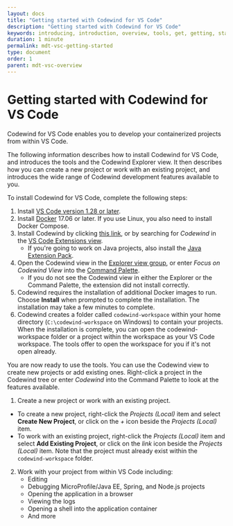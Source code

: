 ```yaml
---
layout: docs
title: "Getting started with Codewind for VS Code"
description: "Getting started with Codewind for VS Code"
keywords: introducing, introduction, overview, tools, get, getting, start, started, install, vscode, visual, studio, code, Codewind for VS Code getting started, VS Code Marketplace, VS Code Extensions view, VS Code workspace,installing Codewind for VS Code
duration: 1 minute
permalink: mdt-vsc-getting-started
type: document
order: 1
parent: mdt-vsc-overview
---
```


# Getting started with Codewind for VS Code

Codewind for VS Code enables you to develop your containerized projects from within VS Code.

The following information describes how to install Codewind for VS Code, and introduces the tools and the Codewind Explorer view. It then describes how you can create a new project or work with an existing project, and introduces the wide range of Codewind development features available to you.  

To install Codewind for VS Code, complete the following steps:

1. Install [VS Code version 1.28 or later](https://code.visualstudio.com/download).
2. Install [Docker](https://docs.docker.com/install/) 17.06 or later. If you use Linux, you also need to install Docker Compose.
3. Install Codewind by clicking [this link](vscode:extension/IBM.codewind), or by searching for *Codewind* in the [VS Code Extensions view](https://code.visualstudio.com/docs/editor/extension-gallery#_browse-for-extensions).
    - If you're going to work on Java projects, also install the [Java Extension Pack](https://marketplace.visualstudio.com/items?itemName=vscjava.vscode-java-pack).
4. Open the Codewind view in the [Explorer view group](https://code.visualstudio.com/docs/getstarted/userinterface), or enter *Focus on Codewind View* into the [Command Palette](https://code.visualstudio.com/docs/getstarted/userinterface#_command-palette).
    - If you do not see the Codewind view in either the Explorer or the Command Palette, the extension did not install correctly.
5. Codewind requires the installation of additional Docker images to run.  Choose **Install** when prompted to complete the installation.  The installation may take a few minutes to complete.
6. Codewind creates a folder called `codewind-workspace` within your home directory (`C:\codewind-workspace` on Windows) to contain your projects.  When the installation is complete, you can open the codewind-workspace folder or a project within the workspace as your VS Code workspace. The tools offer to open the workspace for you if it's not open already.

You are now ready to use the tools. You can use the Codewind view to create new projects or add existing ones.  Right-click a project in the Codewind tree or enter *Codewind* into the Command Palette to look at the features available.

1. Create a new project or work with an existing project.
  - To create a new project, right-click the *Projects (Local)* item and select **Create New Project**, or click on the *+* icon beside the *Projects (Local)* item.
  - To work with an existing project, right-click the *Projects (Local)* item and select **Add Existing Project**, or click on the *link* icon beside the *Projects (Local)* item.  Note that the project must already exist within the `codewind-workspace` folder.

2. Work with your project from within VS Code including:
    - Editing
    - Debugging MicroProfile/Java EE, Spring, and Node.js projects
    - Opening the application in a browser
    - Viewing the logs
    - Opening a shell into the application container
    - And more

